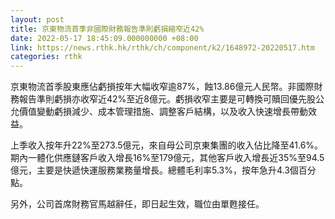 ```yaml
---
layout: post
title: 京東物流首季非國際財務報告準則虧損縮窄近42%
date: 2022-05-17 18:45:09.000000000 +08:00
link: https://news.rthk.hk/rthk/ch/component/k2/1648972-20220517.htm
categories: rthk
---
```


京東物流首季股東應佔虧損按年大幅收窄逾87%，蝕13.86億元人民幣。非國際財務報告準則虧損亦收窄近42%至近8億元。虧損收窄主要是可轉換可贖回優先股公允價值變動虧損減少、成本管理措施、調整客戶結構，以及收入快速增長帶動效益。

上季收入按年升22%至273.5億元，來自母公司京東集團的收入佔比降至41.6%。期內一體化供應鏈客戶收入增長16%至179億元，其他客戶收入增長近35%至94.5億元，主要是快遞快運服務業務量增長。總體毛利率5.3%，按年急升4.3個百分點。

另外，公司首席財務官馬越辭任，即日起生效，職位由單甦接任。
